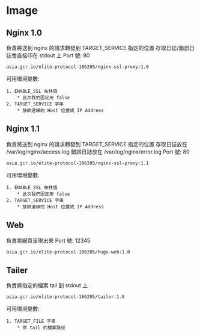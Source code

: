 # Image

## Nginx 1.0

負責將送到 nginx 的請求轉發到 TARGET_SERVICE 指定的位置
存取日誌/錯誤日誌會直接印在 stdout 上
Port 號: 80

```
asia.gcr.io/elite-protocol-186205/nginx-ssl-proxy:1.0
```

可用環境變數:

```
1. ENABLE_SSL 布林值
    * 此次我們固定用 false
2. TARGET_SERVICE 字串
    * 放欲連線的 Host 位置或 IP Address
```

## Nginx 1.1

負責將送到 nginx 的請求轉發到 TARGET_SERVICE 指定的位置
存取日誌放在 /var/log/nginx/access.log
錯誤日誌放在 /var/log/nginx/error.log
Port 號: 80

```
asia.gcr.io/elite-protocol-186205/nginx-ssl-proxy:1.1
```

可用環境變數:

```
1. ENABLE_SSL 布林值
    * 此次我們固定用 false
2. TARGET_SERVICE 字串
    * 放欲連線的 Host 位置或 IP Address
```

## Web

負責將網頁呈現出來
Port 號: 12345

```
asia.gcr.io/elite-protocol-186205/hugo-web:1.0
```

## Tailer

負責將指定的檔案 tail 到 stdout 上

```
asia.gcr.io/elite-protocol-186205/tailer:1.0
```

可用環境變數:

```
1. TARGET_FILE 字串
    * 欲 tail 的檔案路徑
```